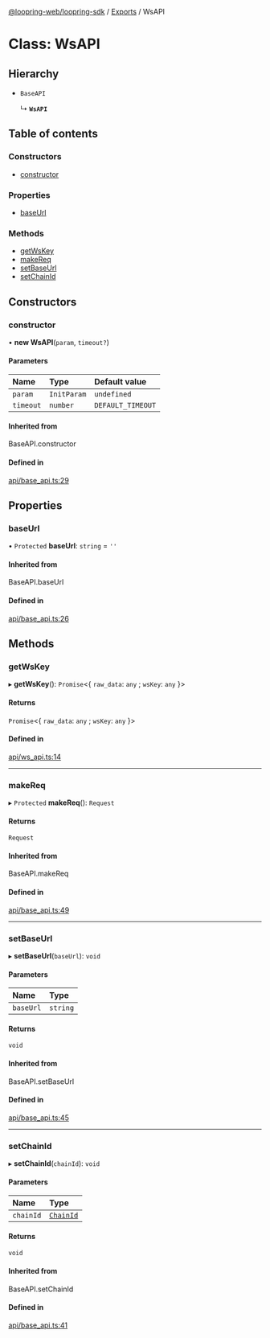 [@loopring-web/loopring-sdk](../README.md) / [Exports](../modules.md) / WsAPI

# Class: WsAPI

## Hierarchy

- `BaseAPI`

  ↳ **`WsAPI`**

## Table of contents

### Constructors

- [constructor](WsAPI.md#constructor)

### Properties

- [baseUrl](WsAPI.md#baseurl)

### Methods

- [getWsKey](WsAPI.md#getwskey)
- [makeReq](WsAPI.md#makereq)
- [setBaseUrl](WsAPI.md#setbaseurl)
- [setChainId](WsAPI.md#setchainid)

## Constructors

### constructor

• **new WsAPI**(`param`, `timeout?`)

#### Parameters

| Name | Type | Default value |
| :------ | :------ | :------ |
| `param` | `InitParam` | `undefined` |
| `timeout` | `number` | `DEFAULT_TIMEOUT` |

#### Inherited from

BaseAPI.constructor

#### Defined in

[api/base_api.ts:29](https://github.com/Loopring/loopring_sdk/blob/acbd5a2/src/api/base_api.ts#L29)

## Properties

### baseUrl

• `Protected` **baseUrl**: `string` = `''`

#### Inherited from

BaseAPI.baseUrl

#### Defined in

[api/base_api.ts:26](https://github.com/Loopring/loopring_sdk/blob/acbd5a2/src/api/base_api.ts#L26)

## Methods

### getWsKey

▸ **getWsKey**(): `Promise`<{ `raw_data`: `any` ; `wsKey`: `any`  }\>

#### Returns

`Promise`<{ `raw_data`: `any` ; `wsKey`: `any`  }\>

#### Defined in

[api/ws_api.ts:14](https://github.com/Loopring/loopring_sdk/blob/acbd5a2/src/api/ws_api.ts#L14)

___

### makeReq

▸ `Protected` **makeReq**(): `Request`

#### Returns

`Request`

#### Inherited from

BaseAPI.makeReq

#### Defined in

[api/base_api.ts:49](https://github.com/Loopring/loopring_sdk/blob/acbd5a2/src/api/base_api.ts#L49)

___

### setBaseUrl

▸ **setBaseUrl**(`baseUrl`): `void`

#### Parameters

| Name | Type |
| :------ | :------ |
| `baseUrl` | `string` |

#### Returns

`void`

#### Inherited from

BaseAPI.setBaseUrl

#### Defined in

[api/base_api.ts:45](https://github.com/Loopring/loopring_sdk/blob/acbd5a2/src/api/base_api.ts#L45)

___

### setChainId

▸ **setChainId**(`chainId`): `void`

#### Parameters

| Name | Type |
| :------ | :------ |
| `chainId` | [`ChainId`](../enums/ChainId.md) |

#### Returns

`void`

#### Inherited from

BaseAPI.setChainId

#### Defined in

[api/base_api.ts:41](https://github.com/Loopring/loopring_sdk/blob/acbd5a2/src/api/base_api.ts#L41)
